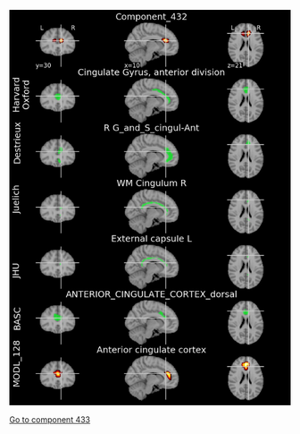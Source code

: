 


![432](preliminary/432.jpg "Component 432")

[Go to component 433](https://parietal-inria.github.io/MODL_atlas/1024/433 "Component 433")